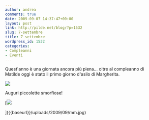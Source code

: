 ```yaml
---
author: andrea
comments: true
date: 2009-09-07 14:37:47+00:00
layout: post
link: http://pilde.net/blog/?p=1532
slug: 7-settembre
title: 7 settembre
wordpress_id: 1532
categories:
- Compleanni
- Eventi
---
```


Quest'anno è una giornata ancora più piena... oltre al compleanno di Matilde oggi è stato il primo giorno d'asilo di Margherita.

![]({{baseurl}}/uploads/2009/09/asilo.jpg)




[]({{baseurl}}/uploads/2009/09/margheasilo.jpg)




Auguri piccolette smorfiose!

[![]({{baseurl}}/uploads/2009/09/mm.jpg)


]({{baseurl}}/uploads/2009/09/mm.jpg)



